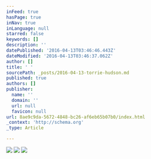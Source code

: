 ```yaml
---
inFeed: true
hasPage: true
inNav: true
inLanguage: null
starred: false
keywords: []
description: ''
datePublished: '2016-04-13T03:46:46.443Z'
dateModified: '2016-04-13T03:46:37.062Z'
author: []
title: ' '
sourcePath: _posts/2016-04-13-torrie-hudson.md
published: true
authors: []
publisher:
  name: ''
  domain: ''
  url: null
  favicon: null
url: 8ae9c9da-5672-4848-bc26-af6eb65b07b0/index.html
_context: 'http://schema.org'
_type: Article

---
```

![](https://s3-us-west-2.amazonaws.com/the-grid-img/p/db4889f8ba595bb531e38d329824b086c00ffd30.jpg)
![](https://the-grid-user-content.s3-us-west-2.amazonaws.com/28377380-c574-41fb-9c9b-2d1490eff82d.png)
![](https://the-grid-user-content.s3-us-west-2.amazonaws.com/4cda5225-f9f3-4b11-ba67-faf38d29badd.jpg)